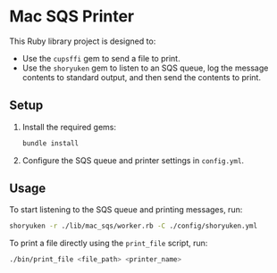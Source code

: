 # Mac SQS Printer

This Ruby library project is designed to:
- Use the `cupsffi` gem to send a file to print.
- Use the `shoryuken` gem to listen to an SQS queue, log the message contents to standard output, and then send the contents to print.

## Setup

1. Install the required gems:
    ```sh
    bundle install
    ```

2. Configure the SQS queue and printer settings in `config.yml`.

## Usage

To start listening to the SQS queue and printing messages, run:
```sh
shoryuken -r ./lib/mac_sqs/worker.rb -C ./config/shoryuken.yml
```

To print a file directly using the `print_file` script, run:
```sh
./bin/print_file <file_path> <printer_name>
```
